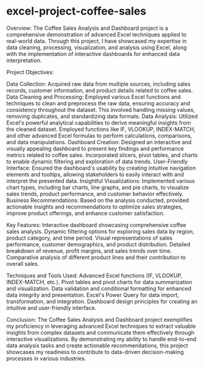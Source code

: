 # excel-project-coffee-sales

Overview:
The Coffee Sales Analysis and Dashboard project is a comprehensive demonstration of advanced Excel techniques applied to real-world data. Through this project, I have showcased my expertise in data cleaning, processing, visualization, and analysis using Excel, along with the implementation of interactive dashboards for enhanced data interpretation.

Project Objectives:

Data Collection: Acquired raw data from multiple sources, including sales records, customer information, and product details related to coffee sales.
Data Cleaning and Processing: Employed various Excel functions and techniques to clean and preprocess the raw data, ensuring accuracy and consistency throughout the dataset. This involved handling missing values, removing duplicates, and standardizing data formats.
Data Analysis: Utilized Excel's powerful analytical capabilities to derive meaningful insights from the cleaned dataset. Employed functions like IF, VLOOKUP, INDEX-MATCH, and other advanced Excel formulas to perform calculations, comparisons, and data manipulations.
Dashboard Creation: Designed an interactive and visually appealing dashboard to present key findings and performance metrics related to coffee sales. Incorporated slicers, pivot tables, and charts to enable dynamic filtering and exploration of data trends.
User-Friendly Interface: Ensured the dashboard's usability by creating intuitive navigation elements and tooltips, allowing stakeholders to easily interact with and interpret the presented data.
Insightful Visualizations: Implemented various chart types, including bar charts, line graphs, and pie charts, to visualize sales trends, product performance, and customer behavior effectively.
Business Recommendations: Based on the analysis conducted, provided actionable insights and recommendations to optimize sales strategies, improve product offerings, and enhance customer satisfaction.


Key Features:
Interactive dashboard showcasing comprehensive coffee sales analysis.
Dynamic filtering options for exploring sales data by region, product category, and time period.
Visual representations of sales performance, customer demographics, and product distribution.
Detailed breakdown of revenue, profit margins, and sales trends over time.
Comparative analysis of different product lines and their contribution to overall sales.

Techniques and Tools Used:
Advanced Excel functions (IF, VLOOKUP, INDEX-MATCH, etc.).
Pivot tables and pivot charts for data summarization and visualization.
Data validation and conditional formatting for enhanced data integrity and presentation.
Excel's Power Query for data import, transformation, and integration.
Dashboard design principles for creating an intuitive and user-friendly interface.


Conclusion:
The Coffee Sales Analysis and Dashboard project exemplifies my proficiency in leveraging advanced Excel techniques to extract valuable insights from complex datasets and communicate them effectively through interactive visualizations. By demonstrating my ability to handle end-to-end data analysis tasks and create actionable recommendations, this project showcases my readiness to contribute to data-driven decision-making processes in various industries.
